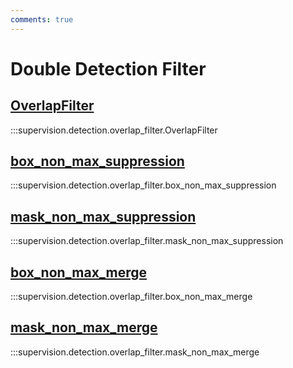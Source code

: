 ```yaml
---
comments: true
---
```


# Double Detection Filter

<div class="md-typeset">
  <h2><a href="#supervision.detection.overlap_filter.OverlapFilter">OverlapFilter</a></h2>
</div>

:::supervision.detection.overlap_filter.OverlapFilter

<div class="md-typeset">
  <h2><a href="#supervision.detection.overlap_filter.box_non_max_suppression">box_non_max_suppression</a></h2>
</div>

:::supervision.detection.overlap_filter.box_non_max_suppression

<div class="md-typeset">
  <h2><a href="#supervision.detection.overlap_filter.mask_non_max_suppression">mask_non_max_suppression</a></h2>
</div>

:::supervision.detection.overlap_filter.mask_non_max_suppression

<div class="md-typeset">
  <h2><a href="#supervision.detection.overlap_filter.box_non_max_merge">box_non_max_merge</a></h2>
</div>

:::supervision.detection.overlap_filter.box_non_max_merge

<div class="md-typeset">
  <h2><a href="#supervision.detection.overlap_filter.mask_non_max_merge">mask_non_max_merge</a></h2>
</div>

:::supervision.detection.overlap_filter.mask_non_max_merge
